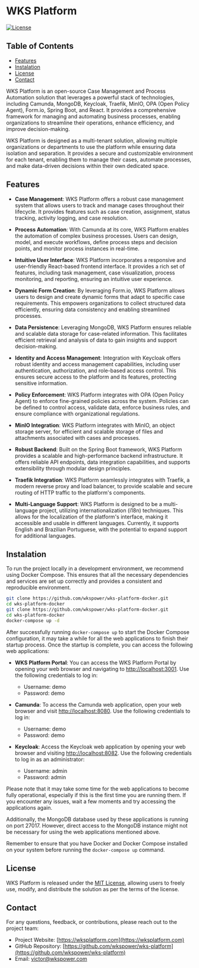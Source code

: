 # WKS Platform

[![License](https://img.shields.io/badge/license-MIT-blue.svg)](LICENSE)

Table of Contents
-----------------
- [Features](#features)
- [Instalation](#instalation)
- [License](#license)
- [Contact](#contact)

WKS Platform is an open-source Case Management and Process Automation solution that leverages a powerful stack of technologies, including Camunda, MongoDB, Keycloak, Traefik, MinIO, OPA (Open Policy Agent), Form.io, Spring Boot, and React. It provides a comprehensive framework for managing and automating business processes, enabling organizations to streamline their operations, enhance efficiency, and improve decision-making.

WKS Platform is designed as a multi-tenant solution, allowing multiple organizations or departments to use the platform while ensuring data isolation and separation. It provides a secure and customizable environment for each tenant, enabling them to manage their cases, automate processes, and make data-driven decisions within their own dedicated space.

## Features

- **Case Management**: WKS Platform offers a robust case management system that allows users to track and manage cases throughout their lifecycle. It provides features such as case creation, assignment, status tracking, activity logging, and case resolution.

- **Process Automation**: With Camunda at its core, WKS Platform enables the automation of complex business processes. Users can design, model, and execute workflows, define process steps and decision points, and monitor process instances in real-time.

- **Intuitive User Interface**: WKS Platform incorporates a responsive and user-friendly React-based frontend interface. It provides a rich set of features, including task management, case visualization, process monitoring, and reporting, ensuring an intuitive user experience.

- **Dynamic Form Creation**: By leveraging Form.io, WKS Platform allows users to design and create dynamic forms that adapt to specific case requirements. This empowers organizations to collect structured data efficiently, ensuring data consistency and enabling streamlined processes.

- **Data Persistence**: Leveraging MongoDB, WKS Platform ensures reliable and scalable data storage for case-related information. This facilitates efficient retrieval and analysis of data to gain insights and support decision-making.

- **Identity and Access Management**: Integration with Keycloak offers robust identity and access management capabilities, including user authentication, authorization, and role-based access control. This ensures secure access to the platform and its features, protecting sensitive information.

- **Policy Enforcement**: WKS Platform integrates with OPA (Open Policy Agent) to enforce fine-grained policies across the system. Policies can be defined to control access, validate data, enforce business rules, and ensure compliance with organizational regulations.

- **MinIO Integration**: WKS Platform integrates with MinIO, an object storage server, for efficient and scalable storage of files and attachments associated with cases and processes.

- **Robust Backend**: Built on the Spring Boot framework, WKS Platform provides a scalable and high-performance backend infrastructure. It offers reliable API endpoints, data integration capabilities, and supports extensibility through modular design principles.

- **Traefik Integration**: WKS Platform seamlessly integrates with Traefik, a modern reverse proxy and load balancer, to provide scalable and secure routing of HTTP traffic to the platform's components.

- **Multi-Language Support**: WKS Platform is designed to be a multi-language project, utilizing internationalization (i18n) techniques. This allows for the localization of the platform's interface, making it accessible and usable in different languages. Currently, it supports English and Brazilian Portuguese, with the potential to expand support for additional languages. 

## Instalation

To run the project locally in a development environment, we recommend using Docker Compose. This ensures that all the necessary dependencies and services are set up correctly and provides a consistent and reproducible environment.

```bash
git clone https://github.com/wkspower/wks-platform-docker.git
cd wks-platform-docker
git clone https://github.com/wkspower/wks-platform-docker.git
cd wks-platform-docker
docker-compose up -d
```

After successfully running `docker-compose up` to start the Docker Compose configuration, it may take a while for all the web applications to finish their startup process. Once the startup is complete, you can access the following web applications:

- **WKS Platform Portal**: You can access the WKS Platform Portal by opening your web browser and navigating to [http://localhost:3001](http://localhost:3001). Use the following credentials to log in: 
    - Username: demo
    - Password: demo

- **Camunda**: To access the Camunda web application, open your web browser and visit [http://localhost:8080](http://localhost:8080). Use the following credentials to log in: 
    - Username: demo
    - Password: demo

- **Keycloak**: Access the Keycloak web application by opening your web browser and visiting [http://localhost:8082](http://localhost:8082). Use the following credentials to log in as an administrator: 
    - Username: admin
    - Password: admin

Please note that it may take some time for the web applications to become fully operational, especially if this is the first time you are running them. If you encounter any issues, wait a few moments and try accessing the applications again.

Additionally, the MongoDB database used by these applications is running on port 27017. However, direct access to the MongoDB instance might not be necessary for using the web applications mentioned above.

Remember to ensure that you have Docker and Docker Compose installed on your system before running the `docker-compose up` command.


## License

WKS Platform is released under the [MIT License](LICENSE), allowing users to freely use, modify, and distribute the solution as per the terms of the license.

## Contact

For any questions, feedback, or contributions, please reach out to the project team:

- Project Website: [https://wksplatform.com](https://wksplatform.com)
- GitHub Repository: [https://github.com/wkspower/wks-platform](https://github.com/wkspower/wks-platform)
- Email: victor@wkspower.com
